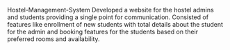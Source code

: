 Hostel-Management-System
Developed a website for the hostel admins and students providing a single point for
communication. Consisted of features like enrollment of new students with total details about the student
for the admin and booking features for the students based on their preferred rooms and availability.

